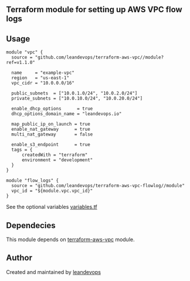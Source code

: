 ## Terraform module for setting up AWS VPC flow logs

## Usage

```hcl
module "vpc" {
  source = "github.com/leandevops/terraform-aws-vpc//module?ref=v1.1.0"

  name     = "example-vpc"
  region   = "us-east-1"
  vpc_cidr = "10.0.0.0/16"

  public_subnets  = ["10.0.1.0/24", "10.0.2.0/24"]
  private_subnets = ["10.0.10.0/24", "10.0.20.0/24"]

  enable_dhcp_options      = true
  dhcp_options_domain_name = "leandevops.io"

  map_public_ip_on_launch = true
  enable_nat_gateway      = true
  multi_nat_gateway       = false

  enable_s3_endpoint      = true
  tags = {
      createdWith = "terraform"
      environment = "development"
  }
}

module "flow_logs" {
  source = "github.com/leandevops/terraform-aws-vpc-flowlog//module"
  vpc_id = "${module.vpc.vpc_id}"
}

```

See the optional variables [variables.tf](variables.tf)

## Dependecies

This module depends on [terraform-aws-vpc](https://github.com/leandevops/terraform-aws-vpc) module.

## Author
Created and maintained by [leandevops](https://github.com/leandevops)
